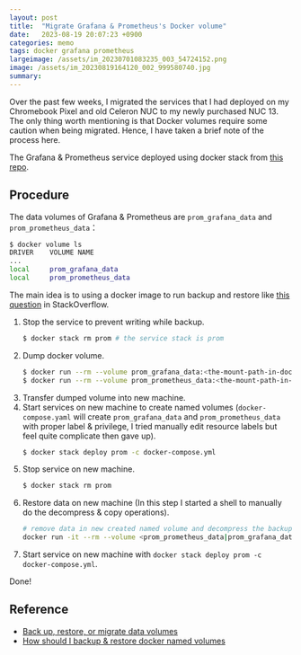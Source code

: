 ```yaml
---
layout: post
title:  "Migrate Grafana & Prometheus's Docker volume"
date:   2023-08-19 20:07:23 +0900
categories: memo
tags: docker grafana prometheus
largeimage: /assets/im_20230701083235_003_54724152.png
image: /assets/im_20230819164120_002_999580740.jpg
summary:
---
```


Over the past few weeks, I migrated the services that I had deployed on my Chromebook Pixel and old Celeron NUC to my
newly purchased NUC 13. The only thing worth mentioning is that Docker volumes require some caution when being migrated.
Hence, I have taken a brief note of the process here.

The Grafana & Prometheus service deployed using docker stack from [this repo](https://github.com/vegasbrianc/prometheus.git).

## Procedure

The data volumes of Grafana & Prometheus are `prom_grafana_data` and `prom_prometheus_data`：

```bash
$ docker volume ls
DRIVER    VOLUME NAME
...
local     prom_grafana_data
local     prom_prometheus_data
```

The main idea is to using a docker image to run backup and restore like [this question](https://stackoverflow.com/questions/38298645/how-should-i-backup-restore-docker-named-volumes) in StackOverflow.

1. Stop the service to prevent writing while backup.
    ```bash
    $ docker stack rm prom # the service stack is prom
    ```
2. Dump docker volume.
    ```bash
    $ docker run --rm --volume prom_grafana_data:<the-mount-path-in-docker> --volume $(pwd):<the-backup-path-in-docker> ubuntu tar cvf <the-path-in-docker>/prom_grafana_data.tar <the-mount-path-in-docker>/prom_grafana_data --strip 1
    $ docker run --rm --volume prom_prometheus_data:<the-mount-path-in-docker> --volume $(pwd):<the-backup-path-in-docker> ubuntu tar cvf <the-path-in-docker>/prom_prometheus_data.tar <the-mount-path-in-docker>/prom_prometheus_data --strip 1
    ```
3. Transfer dumped volume into new machine.
4. Start services on new machine to create named volumes (`docker-compose.yaml` will create `prom_grafana_data` and `prom_prometheus_data` with proper label & privilege,
   I tried manually edit resource labels but feel quite complicate then gave up).
   ```bash
   $ docker stack deploy prom -c docker-compose.yml
   ```
5. Stop service on new machine.
   ```bash
   $ docker stack rm prom
   ```
6. Restore data on new machine (In this step I started a shell to manually do the decompress & copy operations).
   ```bash
   # remove data in new created named volume and decompress the backup data into the named volume
   docker run -it --rm --volume <prom_prometheus_data|prom_grafana_data>:/home/scarlet/<prom_prometheus_data|prom_grafana_data> --volume $(pwd):/home/scarlet/backup ubuntu /bin/bash
   ```
7. Start service on new machine with `docker stack deploy prom -c docker-compose.yml`.

Done!

## Reference

- [Back up, restore, or migrate data volumes](https://docs.docker.com/storage/volumes/#back-up-restore-or-migrate-data-volumes)
- [How should I backup & restore docker named volumes](https://stackoverflow.com/questions/38298645/how-should-i-backup-restore-docker-named-volumes)
